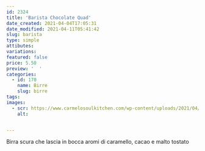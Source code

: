 ```yaml
---
id: 2324
title: 'Barista Chocolate Quad'
date_created: 2021-04-04T17:05:31
date_modified: 2021-04-11T05:41:42
slug: barista
type: simple
attibutes: 
variations:
featured: false
price: 5.50
preview: '  '
categories: 
  - id: 170
    name: Birre
    slug: birre
tags: 
images: 
  - scr: https://www.carmelosoulkitchen.com/wp-content/uploads/2021/04/Barista.png
    alt: 


---
```


<p>Birra scura che lascia in bocca aromi di caramello, cacao e malto tostato</p>

